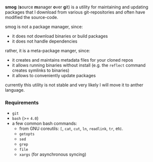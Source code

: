 
**smog** (**s**ource **m**anager **o**ver **g**it) is a utility for maintaining and updating packages that I download from various git-repositories and often have modified the source-code.

smog is not a package manager, since:
- it does not download binaries or build packages
- it does not handle dependencies

rather, it is a meta-package manger, since:
- it creates and maintains metadata files for your cloned repos
- it allows running binaries without install (e.g. the `reflect` command creates symlinks to binaries)
- it allows to conveniently update packages

currently this utility is not stable and very likely I will move it to anther language.

### Requirements

- `git`
- `bash` (>= `4.0`)
- a few common bash commands:
    * from GNU coreutils: `[`, `cat`, `cut`, `ln`, `readlink`, `tr`, etc.
    * `getopts`
    * `sed`
    * `grep`
    * `file`
    * `xargs` (for asynchronous syncing)

